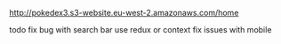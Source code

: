 http://pokedex3.s3-website.eu-west-2.amazonaws.com/home

todo
  fix bug with search bar
  use redux or context 
  fix issues with mobile
    

